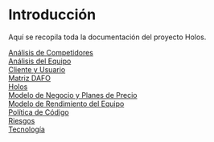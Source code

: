 # Introducción

Aquí se recopila toda la documentación del proyecto Holos.

[Análisis de Competidores](./Analisis%20de%20Competidores.md)<br />
[Análisis del Equipo](./Analisis%20del%20Equipo.md)<br />
[Cliente y Usuario](./ClienteYUsuario.md)<br />
[Matriz DAFO](./DAFO.md)<br />
[Holos](./Holos.md)<br />
[Modelo de Negocio y Planes de Precio](./ModeloDeNegocioYPlanesDePrecio.md)<br />
[Modelo de Rendimiento del Equipo](./ModeloDeRendimientoDelEquipo.md)<br />
[Política de Código](./PoliticaDeCodigo.md)<br />
[Riesgos](./Riesgos.md)<br />
[Tecnología](./TECNOLOGIA.md)<br />